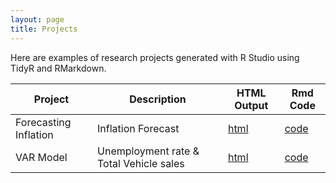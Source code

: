 ```yaml
---
layout: page
title: Projects
---
```


Here are examples of research projects generated with R Studio using TidyR and RMarkdown.

Project | Description | HTML Output | Rmd Code
--- | --- | --- | ---
Forecasting Inflation | Inflation Forecast | [html](https://rep17.github.io/Upload_inflation/) | [code](https://github.com/Rep17/Upload_inflation)
VAR Model | Unemployment rate & Total Vehicle sales | [html](https://rep17.github.io/VAR_Upload/) | [code](https://github.com/Rep17/VAR_Upload)